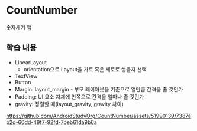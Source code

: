 # CountNumber
숫자세기 앱
## 학습 내용
  - LinearLayout
    - orientation으로 Layout을 가로 혹은 세로로 쌓을지 선택
  - TextView
  - Button
  - Margin: layout_margin - 부모 레이아웃을 기준으로 얼만큼 간격을 줄 것인가
  - Padding: UI 요소 자체에 안쪽으로 간격을 얼마나 줄 것인가
  - gravity: 정렬할 때(layout_gravity, gravity 차이)

https://github.com/AndroidStudyOrg/CountNumber/assets/51990139/7387ab2d-60dd-49f7-92fd-7beb61da9b6a
